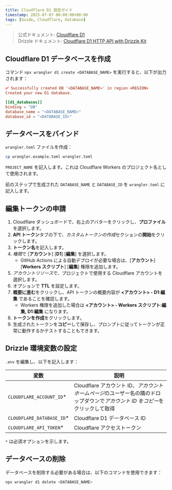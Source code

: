 ```yaml
---
title: Cloudflare D1 設定ガイド
timestamp: 2025-07-07 00:00:00+00:00
tags: [Guide, Cloudflare, Database]
---
```


> 公式ドキュメント: [Cloudflare D1](https://developers.cloudflare.com/d1/get-started/)\
> Drizzle ドキュメント: [Cloudflare D1 HTTP API with Drizzle Kit](https://orm.drizzle.team/docs/guides/d1-http-with-drizzle-kit)

## Cloudflare D1 データベースを作成

コマンド `npx wrangler d1 create <DATABASE_NAME>` を実行すると、以下が出力されます：

```toml
✅ Successfully created DB '<DATABASE_NAME>' in region <REGION>
Created your new D1 database.

[[d1_databases]]
binding = "DB"
database_name = "<DATABASE_NAME>"
database_id = "<DATABASE_ID>"
```

## データベースをバインド

`wrangler.toml` ファイルを作成：

```sh
cp wrangler.example.toml wrangler.toml
```

`PROJECT_NAME` を記入します。これは Cloudflare Workers のプロジェクト名として使用されます。

前のステップで生成された `DATABASE_NAME` と `DATABASE_ID` を `wrangler.toml` に記入します。

## 編集トークンの申請

1. Cloudflare ダッシュボードで、右上のアバターをクリックし、**プロファイル**を選択します。
2. **API トークン**タブの下で、*カスタムトークンの作成*セクションの**開始**をクリックします。
3. **トークン名**を記入します。
4. *権限*で [**アカウント**] [**D1**] [**編集**] を選択します。
    - GitHub Actions による自動デプロイが必要な場合は、[**アカウント**] [**Workers スクリプト**] [**編集**] 権限を追加します。
5. *アカウントリソース*で、プロジェクトで使用する Cloudflare アカウントを選択します。
6. オプションで **TTL** を設定します。
7. **概要に進む**をクリックし、API トークンの概要内容が **<アカウント> - D1\:編集** であることを確認します。
    - Workers 権限を追加した場合は **<アカウント> - Workers スクリプト\:編集, D1\:編集** になります。
8. **トークンを作成**をクリックします。
9. 生成されたトークンを**コピー**して保存し、プロンプトに従ってトークンが正常に動作するかテストすることもできます。

## Drizzle 環境変数の設定

`.env` を編集し、以下を記入します：

| 変数 | 説明 |
| - | - |
| `CLOUDFLARE_ACCOUNT_ID`* | Cloudflare アカウント ID、*アカウントホームページ*のユーザー名の隣のドロップダウンで*アカウント ID をコピー*をクリックして取得 |
| `CLOUDFLARE_DATABASE_ID`* | Cloudflare D1 データベース ID |
| `CLOUDFLARE_API_TOKEN`* | Cloudflare アクセストークン |

`*` は必須オプションを示します。

## データベースの削除

データベースを削除する必要がある場合は、以下のコマンドを使用できます：

```sh
npx wrangler d1 delete <DATABASE_NAME>
```
